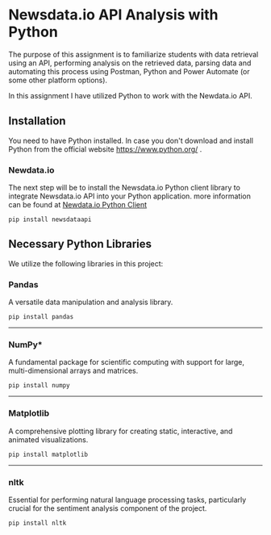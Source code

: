 # Newsdata.io API Analysis with Python  

The purpose of this assignment is to familiarize students with data retrieval using an API, performing  analysis on the retrieved data, parsing data and automating this process using Postman, Python and Power Automate (or some other platform options).

In this assignment I have utilized Python to work with the Newdata.io API.


## Installation  
You need to have Python installed. In case you don't download and install Python from the official website https://www.python.org/ .

### Newdata.io

The next step will be to install the Newsdata.io Python client library to integrate Newsdata.io API into your Python application. more information can be found at [Newdata.io Python Client](https://newsdata.io/documentation/#client_py)

```
pip install newsdataapi
```

## Necessary Python Libraries  
We utilize the following libraries in this project:  

### Pandas  

A versatile data manipulation and analysis library.  
```
pip install pandas
```

---
### NumPy*  

A fundamental package for scientific computing with support for large, multi-dimensional arrays and matrices.  
```
pip install numpy
```

---
### Matplotlib  

 A comprehensive plotting library for creating static, interactive, and animated visualizations.  

```
pip install matplotlib
```  

---
### nltk  

Essential for performing natural language processing tasks, particularly crucial for the sentiment analysis component of the project.  
```  
pip install nltk
``` 
